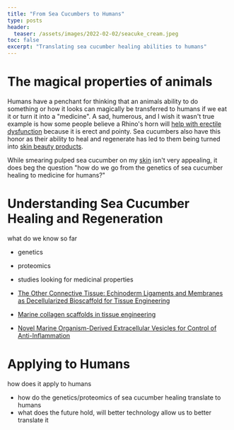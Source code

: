 ```yaml
---
title: "From Sea Cucumbers to Humans"
type: posts
header:
  teaser: /assets/images/2022-02-02/seacuke_cream.jpeg
toc: false
excerpt: "Translating sea cucumber healing abilities to humans"
---
```


# The magical properties of animals

Humans have a penchant for thinking that an animals ability to do something or how it looks can magically be transferred to humans if we eat it or turn it into a "medicine". A sad, humerous, and I wish it wasn't true example is how some people believe a Rhino's horn will [help with erectile dysfunction](https://www.sciencedaily.com/releases/2018/05/180514095509.htm) because it is erect and pointy. Sea cucumbers also have this honor as their ability to heal and regenerate has led to them being turned into [skin beauty products](https://www.amazon.com/BEAUUGREEN-FIRMING-SOLUTION-CUCUMBER-HYDROGEL/dp/B07DR6R1SR). 

While smearing pulped sea cucumber on my [skin](https://www.sciencedirect.com/science/article/abs/pii/S0965229918304485) isn't very appealing, it does beg the question "how do we go from the genetics of sea cucumber healing to medicine for humans?" 

# Understanding Sea Cucumber Healing and Regeneration

what do we know so far
-  genetics
-  proteomics
-  studies looking for medicinal properties

- [The Other Connective Tissue: Echinoderm Ligaments and Membranes as Decellularized Bioscaffold for Tissue Engineering](https://link.springer.com/chapter/10.1007/978-981-13-8855-2_14)
- [Marine collagen scaffolds in tissue engineering](https://www.sciencedirect.com/science/article/abs/pii/S095816692100197X)
- [Novel Marine Organism-Derived Extracellular Vesicles for Control of Anti-Inflammation](https://link.springer.com/article/10.1007/s13770-020-00319-8)    

# Applying to Humans

how does it apply to humans
- how do the genetics/proteomics of sea cucumber healing translate to humans
- what does the future hold, will better technology allow us to better translate it
